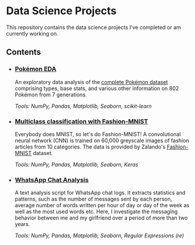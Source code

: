 # Data Science Projects
This repository contains the data science projects I've completed or am currently working on.

## Contents

- ### [Pokémon EDA](https://github.com/chris-winta/Data-Science-Projects/tree/master/Pokemon_EDA)
    An exploratory data analysis of the [complete Pokémon dataset](https://www.kaggle.com/rounakbanik/pokemon) comprising types, base stats, and various other information on 802 Pokémon from 7 generations.

    _Tools: NumPy, Pandas, Matplotlib, Seaborn, scikit-learn_

- ### [Multiclass classification with Fashion-MNIST](https://github.com/chris-winta/Data-Science-Projects/tree/master/Fashion_MNIST)
    Everybody does MNIST, so let's do Fashion-MNIST! A convolutional neural network (CNN) is trained on 60,000 greyscale images of fashion articles from 10 categories. The data is provided by Zalando's [Fashion-MNIST](https://github.com/zalandoresearch/fashion-mnist) dataset.

    _Tools: NumPy, Pandas, Matplotlib, Seaborn, Keras_

- ### [WhatsApp Chat Analysis](https://github.com/chris-winta/Data-Science-Projects/tree/master/WhatsApp_Chat_Analysis)
    A text analysis script for WhatsApp chat logs. It extracts statistics and patterns, such as the number of messages sent by each person, average number of words written per hour of day or day of the week as well as the most used words etc. Here, I investigate the messaging behavior between me and my girlfriend over a period of more than two years.

    _Tools: NumPy, Pandas, Matplotlib, Seaborn, Regular Expressions (re)_
